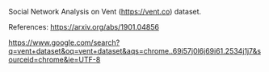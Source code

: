 Social Network Analysis on Vent (https://vent.co) dataset.

References: https://arxiv.org/abs/1901.04856

https://www.google.com/search?q=vent+dataset&oq=vent+dataset&aqs=chrome..69i57j0l6j69i61.2534j1j7&sourceid=chrome&ie=UTF-8
